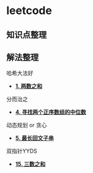 # leetcode
## 知识点整理
## 解法整理
哈希大法好
- **[1. 两数之和](https://leetcode.cn/problems/two-sum/?envType=study-plan&id=shu-ju-jie-gou-ru-men&plan=data-structures&plan_progress=czeuaz2)**

分而治之
- **[4. 寻找两个正序数组的中位数](https://leetcode.cn/problems/median-of-two-sorted-arrays/)**

动态规划 or 贪心
- **[5. 最长回文子串](https://leetcode.cn/problems/longest-palindromic-substring/)**

双指针YYDS
- ****[15. 三数之和](https://leetcode.cn/problems/3sum/)****
